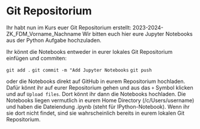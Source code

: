 # Git Repositorium

Ihr habt nun im Kurs euer Git Repositorium erstellt: 2023-2024-ZK_FDM_Vorname_Nachname
Wir bitten euch hier eure Jupyter Notebooks aus der Python Aufgabe hochzuladen. 

Ihr könnt die Notebooks entweder in eurer lokales Git Repositorium einfügen und commiten:

`git add .`
`git commit -m "Add Jupyter Notebooks`
`git push`

oder die Notebooks direkt auf GitHub in eurem Repositorium hochladen. 
Dafür könnt ihr auf eurer Repositorium gehen und aus das `+` Symbol klicken und auf `Upload files`.
Dort könnt ihr dann die Notebooks hochladen. Die Notebooks liegen vermutlich in eurem Home Directory (/c/Users/username) 
und haben die Dateiendung .ipynb (steht für IPython-Notebook). Wenn ihr sie dort nicht findet, sind 
sie wahrscheinlich bereits in eurem lokalen Git Repositorium.
